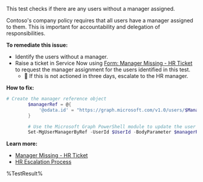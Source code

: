 This test checks if there are any users without a manager assigned.

Contoso's company policy requires that all users have a manager assigned to them. This is important for accountability and delegation of responsibilities.

**To remediate this issue:**

- Identify the users without a manager.
- Raise a ticket in Service Now using [Form: Manager Missing - HR Ticket](https://contoso.service-now.com/managermissing) to request the manager assignment for the users identified in this test.
  - 🔺 If this is not actioned in three days, escalate to the HR manager.

**How to fix:**

```powershell
# Create the manager reference object
        $managerRef = @{
            '@odata.id' = "https://graph.microsoft.com/v1.0/users/$ManagerId"
        }

        # Use the Microsoft Graph PowerShell module to update the user's manager
        Set-MgUserManagerByRef -UserId $UserId -BodyParameter $managerRef
```

**Learn more:**

- [Manager Missing - HR Ticket](https://contoso.service-now.com/managermissing)
- [HR Escalation Process](https://contoso.service-now.com/hrescalation)

<!--- Results --->

%TestResult%
